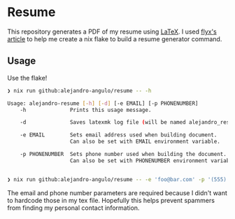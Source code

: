 # Resume

This repository generates a PDF of my resume using
[LaTeX](https://www.latex-project.org/). I used
[flyx's article](https://flyx.org/nix-flakes-latex/) to help me create a nix
flake to build a resume generator command.

## Usage

Use the flake!

```bash
❯ nix run github:alejandro-angulo/resume -- -h

Usage: alejandro-resume [-h] [-d] [-e EMAIL] [-p PHONENUMBER]
    -h              Prints this usage message.

    -d              Saves latexmk log file (will be named alejandro_resume.log)

    -e EMAIL        Sets email address used when building document.
                    Can also be set with EMAIL environment variable.

    -p PHONENUMBER  Sets phone number used when building the document.
                    Can also be set with PHONENUMBER environment variable.


❯ nix run github:alejandro-angulo/resume -- -e 'foo@bar.com' -p '(555) 555-5555'
```

The email and phone number parameters are required because I didn't want to
hardcode those in my tex file. Hopefully this helps prevent spammers from
finding my personal contact information.
